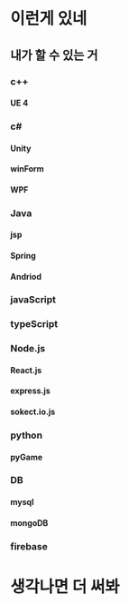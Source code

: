 # 이런게 있네

## 내가 할 수 있는 거
### c++
#### UE 4
### c#
#### Unity
#### winForm
#### WPF
### Java
#### jsp
#### Spring
#### Andriod
### javaScript
### typeScript
### Node.js
#### React.js
#### express.js
#### sokect.io.js
### python
#### pyGame
### DB
#### mysql
#### mongoDB
### firebase

# 생각나면 더 써봐


<!--
**NameLoki/NameLoki** is a ✨ _special_ ✨ repository because its `README.md` (this file) appears on your GitHub profile.

Here are some ideas to get you started:

- 🔭 I’m currently working on ...
- 🌱 I’m currently learning ...
- 👯 I’m looking to collaborate on ...
- 🤔 I’m looking for help with ...
- 💬 Ask me about ...
- 📫 How to reach me: ...
- 😄 Pronouns: ...
- ⚡ Fun fact: ...
-->
